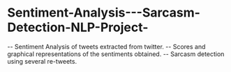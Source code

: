# Sentiment-Analysis---Sarcasm-Detection-NLP-Project-
-- Sentiment Analysis of tweets extracted from twitter. 
-- Scores and graphical representations of the sentiments obtained.
-- Sarcasm detection using several re-tweets.
